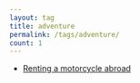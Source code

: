 ```yaml
---
layout: tag
title: adventure
permalink: /tags/adventure/
count: 1
---
```


- [Renting a motorcycle abroad](https://ansari.io/travel/motorcycling-abroad/)
